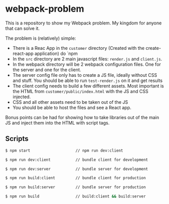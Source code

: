 # webpack-problem

This is a repository to show my Webpack problem. My kingdom for anyone that can solve it.

The problem is (relatively) simple:

* There is a Reac App in the `customer` directory (Created with the create-react-app application) do `npm 
* In the `src` directory are 2 main javascript files: `render.js` and `client.js`.
* In the webpack directory will be 2 webpack configuration files. One for the server and one for the client.
* The server config file only has to create a JS file, ideally without CSS and stuff. You should be able to run `test-render.js` on it and get results
* The client config needs to build a few different assets. Most important is the HTML from `customer/public/index.html` with the JS and CSS injected.
* CSS and all other assets need to be taken out of the JS
* You should be able to host the files and see a React app.

Bonus points can be had for showing how to take libraries out of the main JS and inject them into the HTML with script tags.
## Scripts

```bash
$ npm start                    // npm run dev:client

$ npm run dev:client           // bundle client for development

$ npm run dev:server           // bundle server for development

$ npm run build:client         // bundle client for production

$ npm run build:server         // bundle server for production

$ npm run build                // build:client && build:server
```

